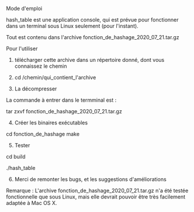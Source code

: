 Mode d'emploi

hash_table est une application console, qui est prévue pour fonctionner dans un terminal sous Linux seulement (pour l'instant).


Tout est contenu dans l'archive fonction_de_hashage_2020_07_21.tar.gz

Pour l'utiliser

1. télécharger cette archive dans un répertoire donné, dont vous connaissez le chemin

2. cd /chemin/qui_contient_l'archive

3. La décompresser

La commande à entrer dans le termminal est :

tar zxvf fonction_de_hashage_2020_07_21.tar.gz

4. Créer les binaires exécutables 

cd fonction_de_hashage
make


5. Tester

cd build

./hash_table

6. Merci de remonter les bugs, et les suggestions d'améliorations


Remarque :
L'archive fonction_de_hashage_2020_07_21.tar.gz n'a été testée fonctionnelle que sous Linux, mais elle devrait pouvoir être très facilement adaptée à Mac OS X.
